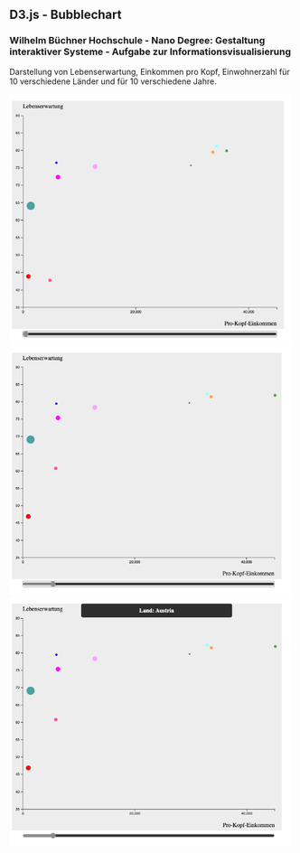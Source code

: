 ## D3.js - Bubblechart

### Wilhelm Büchner Hochschule - Nano Degree: Gestaltung interaktiver Systeme - Aufgabe zur Informationsvisualisierung

Darstellung von Lebenserwartung, Einkommen pro Kopf, Einwohnerzahl für 10 verschiedene Länder und für 10 verschiedene Jahre.

<div style="text-align: center">
  <img src="./images/image1.png" alt="screenshot 1" width="500" />&nbsp; 
  <img src="./images/image2.png" alt="screenshot 2" width="500" />&nbsp;
  <img src="./images/image3.png" alt="screenshot 3" width="500" />&nbsp;
</div>
